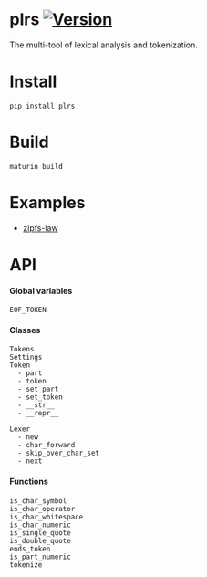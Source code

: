 # plrs <a href="https://pypi.org/project/plrs/">![Version](https://img.shields.io/pypi/v/plrs)</a>
The multi-tool of lexical analysis and tokenization.

# Install
```
pip install plrs
```

# Build
```
maturin build
```
# Examples
- [zipfs-law](https://github.com/JakeRoggenbuck/zipfs-law)

# API
#### Global variables
```
EOF_TOKEN
```

#### Classes
```
Tokens
Settings
Token
  - part
  - token
  - set_part
  - set_token
  - __str__
  - __repr__

Lexer
  - new
  - char_forward
  - skip_over_char_set
  - next
```

#### Functions
```
is_char_symbol
is_char_operator
is_char_whitespace
is_char_numeric
is_single_quote
is_double_quote
ends_token
is_part_numeric
tokenize
```
